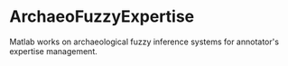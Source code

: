 # ArchaeoFuzzyExpertise
Matlab works on archaeological fuzzy inference systems for annotator's expertise management.


